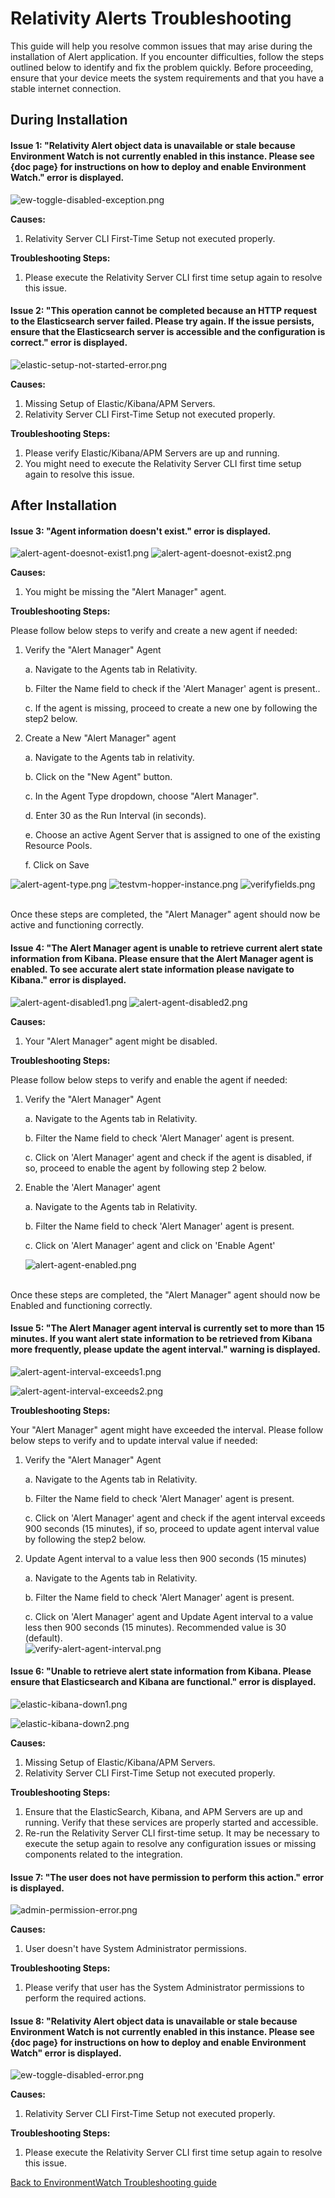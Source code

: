 # Relativity Alerts Troubleshooting

This guide will help you resolve common issues that may arise during the installation of Alert application. If you encounter difficulties, follow the steps outlined below to identify and fix the problem quickly. Before proceeding, ensure that your device meets the system requirements and that you have a stable internet connection.

## During Installation

#### Issue 1: "Relativity Alert object data is unavailable or stale because Environment Watch is not currently enabled in this instance. Please see {doc page} for instructions on how to deploy and enable Environment Watch." error is displayed.

![ew-toggle-disabled-exception.png](../../resources/relativity-alerts-troubleshooting-images/ew-toggle-disabled-exception.png)

**Causes:**

1. Relativity Server CLI First-Time Setup not executed properly.

**Troubleshooting Steps:**

1. Please execute the Relativity Server CLI first time setup again to resolve this issue.

#### Issue 2: "This operation cannot be completed because an HTTP request to the Elasticsearch server failed. Please try again. If the issue persists, ensure that the Elasticsearch server is accessible and the configuration is correct." error is displayed.

![elastic-setup-not-started-error.png](../../resources/relativity-alerts-troubleshooting-images/elastic-kibana-not-started-error.png)

**Causes:**

1. Missing Setup of Elastic/Kibana/APM Servers.
2. Relativity Server CLI First-Time Setup not executed properly.

**Troubleshooting Steps:**

1. Please verify Elastic/Kibana/APM Servers are up and running.
2. You might need to execute the Relativity Server CLI first time setup again to resolve this issue.

## After Installation

#### Issue 3: "Agent information doesn't exist." error is displayed.

![alert-agent-doesnot-exist1.png](../../resources/relativity-alerts-troubleshooting-images/alert-agent-doesnot-exist1.png)
![alert-agent-doesnot-exist2.png](../../resources/relativity-alerts-troubleshooting-images/alert-agent-doesnot-exist2.png)

**Causes:**
1. You might be missing the "Alert Manager" agent. 



**Troubleshooting Steps:**

Please follow below steps to verify and create a new agent if needed:

1. Verify the "Alert Manager" Agent
   
   a. Navigate to the Agents tab in Relativity.

   b. Filter the Name field to check if the 'Alert Manager' agent is present..

   c. If the agent is missing, proceed to create a new one by following the step2 below.

2. Create a New "Alert Manager" agent
   
   a. Navigate to the Agents tab in relativity.

   b. Click on the "New Agent" button.

   c. In the Agent Type dropdown, choose "Alert Manager".

   d. Enter 30 as the Run Interval (in seconds).

   e. Choose an active Agent Server that is assigned to one of the existing Resource Pools.

   f. Click on Save

![alert-agent-type.png](../../resources/relativity-alerts-troubleshooting-images/alert-agent-type.png)
![testvm-hopper-instance.png](../../resources/relativity-alerts-troubleshooting-images/testvm-hopper-instance.png)
![verifyfields.png](../../resources/relativity-alerts-troubleshooting-images/verifyfields.png)
    
<br/> Once these steps are completed, the "Alert Manager" agent should now be active and functioning correctly.

#### Issue 4: "The Alert Manager agent is unable to retrieve current alert state information from Kibana. Please ensure that the Alert Manager agent is enabled. To see accurate alert state information please navigate to Kibana." error is displayed.

![alert-agent-disabled1.png](../../resources/relativity-alerts-troubleshooting-images/alert-agent-disabled1.png)
![alert-agent-disabled2.png](../../resources/relativity-alerts-troubleshooting-images/alert-agent-disabled2.png)

**Causes:**
1. Your "Alert Manager" agent might be disabled.


**Troubleshooting Steps:**

Please follow below steps to verify and enable the agent if needed:

1. Verify the "Alert Manager" Agent
   
	a. Navigate to the Agents tab in Relativity.

	b. Filter the Name field to check 'Alert Manager' agent is present.

	c. Click on 'Alert Manager' agent and check if the agent is disabled, if so, proceed to enable the agent by following step 2 below.

2. Enable the 'Alert Manager' agent
   
	a. Navigate to the Agents tab in Relativity.

	b. Filter the Name field to check 'Alert Manager' agent is present.

	c. Click on 'Alert Manager' agent and click on 'Enable Agent'<br/>

	![alert-agent-enabled.png](../../resources/relativity-alerts-troubleshooting-images/alert-agent-enabled.png) <br/>


<br/> Once these steps are completed, the "Alert Manager" agent should now be Enabled and functioning correctly.

#### Issue 5: "The Alert Manager agent interval is currently set to more than 15 minutes. If you want alert state information to be retrieved from Kibana more frequently, please update the agent interval." warning is displayed.

![alert-agent-interval-exceeds1.png](../../resources/relativity-alerts-troubleshooting-images/alert-agent-interval-exceeds1.png)

![alert-agent-interval-exceeds2.png](../../resources/relativity-alerts-troubleshooting-images/alert-agent-interval-exceeds2.png)

**Troubleshooting Steps:**

Your "Alert Manager" agent might have exceeded the interval. Please follow below steps to verify and to update interval value if needed:

1. Verify the "Alert Manager" Agent
   
	a. Navigate to the Agents tab in Relativity.

	b. Filter the Name field to check 'Alert Manager' agent is present.

	c. Click on 'Alert Manager' agent and check if the agent interval exceeds 900 seconds (15 minutes), if so, proceed to update agent interval value by following the step2 below.

2. Update Agent interval to a value less then 900 seconds (15 minutes)
   
	a. Navigate to the Agents tab in Relativity.

	b. Filter the Name field to check 'Alert Manager' agent is present.

	c. Click on 'Alert Manager' agent and Update Agent interval to a value less then 900 seconds (15 minutes). Recommended value is 30 (default).<br/>
	![verify-alert-agent-interval.png](../../resources/relativity-alerts-troubleshooting-images/verify-alert-agent-interval.png)

#### Issue 6: "Unable to retrieve alert state information from Kibana. Please ensure that Elasticsearch and Kibana are functional." error is displayed.

![elastic-kibana-down1.png](../../resources/relativity-alerts-troubleshooting-images/elastic-kibana-down1.png)

![elastic-kibana-down2.png](../../resources/relativity-alerts-troubleshooting-images/elastic-kibana-down2.png)

**Causes:**

1. Missing Setup of Elastic/Kibana/APM Servers.
2. Relativity Server CLI First-Time Setup not executed properly.

**Troubleshooting Steps:**

1. Ensure that the ElasticSearch, Kibana, and APM Servers are up and running. Verify that these services are properly started and accessible.
2. Re-run the Relativity Server CLI first-time setup. It may be necessary to execute the setup again to resolve any configuration issues or missing components related to the integration.

#### Issue 7: "The user does not have permission to perform this action." error is displayed.
![admin-permission-error.png](../../resources/relativity-alerts-troubleshooting-images/admin-permission-error.png)

**Causes:**

1. User doesn't have System Administrator permissions.

**Troubleshooting Steps:**

1. Please verify that user has the System Administrator permissions to perform the required actions.

#### Issue 8: "Relativity Alert object data is unavailable or stale because Environment Watch is not currently enabled in this instance. Please see {doc page} for instructions on how to deploy and enable Environment Watch" error is displayed.
![ew-toggle-disabled-error.png](../../resources/relativity-alerts-troubleshooting-images/ew-toggle-disabled-error.png)

**Causes:**
1. Relativity Server CLI First-Time Setup not executed properly.

**Troubleshooting Steps:**
1. Please execute the Relativity Server CLI first time setup again to resolve this issue.

[Back to EnvironmentWatch Troubleshooting guide](../environment_watch_troubleshooting.md)